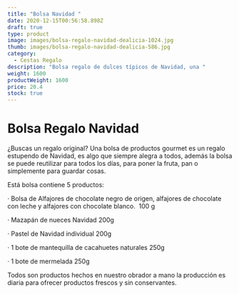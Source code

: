 ```yaml
---
title: "Bolsa Navidad "
date: 2020-12-15T00:56:58.898Z
draft: true
type: product
image: images/bolsa-regalo-navidad-dealicia-1024.jpg
thumb: images/bolsa-regalo-navidad-dealicia-586.jpg
category:
  - Cestas Regalo
description: "Bolsa regalo de dulces típicos de Navidad, una "
weight: 1600
productWeight: 1600
price: 20.4
stock: true
---
```

# Bolsa Regalo Navidad 

¿Buscas un regalo original? Una bolsa de productos gourmet es un regalo estupendo de Navidad, es algo que siempre alegra a todos, además la bolsa se puede reutilizar para todos los días, para poner la fruta, pan o simplemente para guardar cosas. 

Está bolsa contiene 5 productos: 

· Bolsa de Alfajores de chocolate negro de origen, alfajores de chocolate con leche y alfajores con chocolate blanco.  100 g

· Mazapán de nueces Navidad 200g

· Pastel de Navidad individual 200g

· 1 bote de mantequilla de cacahuetes naturales 250g

· 1 bote de mermelada 250g

Todos son productos hechos en nuestro obrador a mano la producción es diaria para ofrecer productos frescos y sin conservantes.